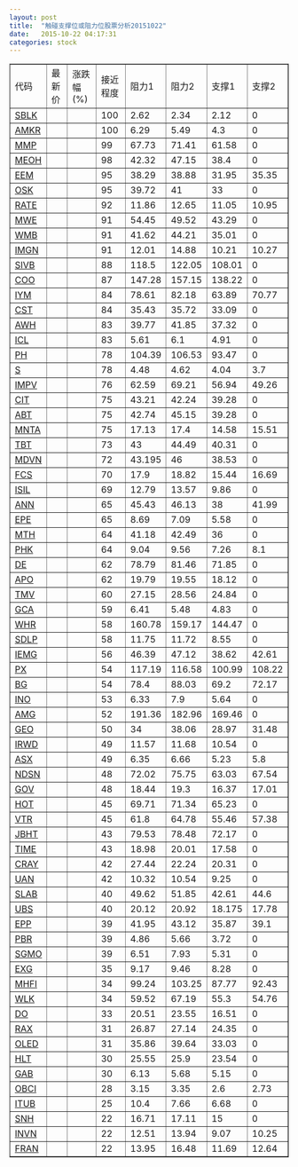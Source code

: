 ```yaml
---
layout: post
title:  "触碰支撑位或阻力位股票分析20151022"
date:   2015-10-22 04:17:31
categories: stock
---
```

<script type="text/javascript">
var stockList = []
stockList.push('gb_sblk');
stockList.push('gb_amkr');
stockList.push('gb_mmp');
stockList.push('gb_meoh');
stockList.push('gb_eem');
stockList.push('gb_osk');
stockList.push('gb_rate');
stockList.push('gb_mwe');
stockList.push('gb_wmb');
stockList.push('gb_imgn');
stockList.push('gb_sivb');
stockList.push('gb_coo');
stockList.push('gb_iym');
stockList.push('gb_cst');
stockList.push('gb_awh');
stockList.push('gb_icl');
stockList.push('gb_ph');
stockList.push('gb_s');
stockList.push('gb_impv');
stockList.push('gb_cit');
stockList.push('gb_abt');
stockList.push('gb_mnta');
stockList.push('gb_tbt');
stockList.push('gb_mdvn');
stockList.push('gb_fcs');
stockList.push('gb_isil');
stockList.push('gb_ann');
stockList.push('gb_epe');
stockList.push('gb_mth');
stockList.push('gb_phk');
stockList.push('gb_de');
stockList.push('gb_apo');
stockList.push('gb_tmv');
stockList.push('gb_gca');
stockList.push('gb_whr');
stockList.push('gb_sdlp');
stockList.push('gb_iemg');
stockList.push('gb_px');
stockList.push('gb_bg');
stockList.push('gb_ino');
stockList.push('gb_amg');
stockList.push('gb_geo');
stockList.push('gb_irwd');
stockList.push('gb_asx');
stockList.push('gb_ndsn');
stockList.push('gb_gov');
stockList.push('gb_hot');
stockList.push('gb_vtr');
stockList.push('gb_jbht');
stockList.push('gb_time');
stockList.push('gb_cray');
stockList.push('gb_uan');
stockList.push('gb_slab');
stockList.push('gb_ubs');
stockList.push('gb_epp');
stockList.push('gb_pbr');
stockList.push('gb_sgmo');
stockList.push('gb_exg');
stockList.push('gb_mhfi');
stockList.push('gb_wlk');
stockList.push('gb_do');
stockList.push('gb_rax');
stockList.push('gb_oled');
stockList.push('gb_hlt');
stockList.push('gb_gab');
stockList.push('gb_obci');
stockList.push('gb_itub');
stockList.push('gb_snh');
stockList.push('gb_invn');
stockList.push('gb_fran');
</script>
<table border="1">
 <tr>
 <td>代码</td>
 <td>最新价</td>
 <td>涨跌幅(%)</td>
 <td>接近程度</td>
 <td>阻力1</td>
 <td>阻力2</td>
 <td>支撑1</td>
 <td>支撑2</td>
</tr>
  <tr id="sblk" class="red">
  <td><a href="http://stock.finance.sina.com.cn/usstock/quotes/SBLK.html" target="_blank">SBLK</a></td><td></td><td></td><td>100</td><td>2.62</td><td>2.34</td><td>2.12</td><td>0</td></tr>
  <tr id="amkr" class="red">
  <td><a href="http://stock.finance.sina.com.cn/usstock/quotes/AMKR.html" target="_blank">AMKR</a></td><td></td><td></td><td>100</td><td>6.29</td><td>5.49</td><td>4.3</td><td>0</td></tr>
  <tr id="mmp" class="red">
  <td><a href="http://stock.finance.sina.com.cn/usstock/quotes/MMP.html" target="_blank">MMP</a></td><td></td><td></td><td>99</td><td>67.73</td><td>71.41</td><td>61.58</td><td>0</td></tr>
  <tr id="meoh" class="green">
  <td><a href="http://stock.finance.sina.com.cn/usstock/quotes/MEOH.html" target="_blank">MEOH</a></td><td></td><td></td><td>98</td><td>42.32</td><td>47.15</td><td>38.4</td><td>0</td></tr>
  <tr id="eem" class="green">
  <td><a href="http://stock.finance.sina.com.cn/usstock/quotes/EEM.html" target="_blank">EEM</a></td><td></td><td></td><td>95</td><td>38.29</td><td>38.88</td><td>31.95</td><td>35.35</td></tr>
  <tr id="osk" class="red">
  <td><a href="http://stock.finance.sina.com.cn/usstock/quotes/OSK.html" target="_blank">OSK</a></td><td></td><td></td><td>95</td><td>39.72</td><td>41</td><td>33</td><td>0</td></tr>
  <tr id="rate" class="red">
  <td><a href="http://stock.finance.sina.com.cn/usstock/quotes/RATE.html" target="_blank">RATE</a></td><td></td><td></td><td>92</td><td>11.86</td><td>12.65</td><td>11.05</td><td>10.95</td></tr>
  <tr id="mwe" class="green">
  <td><a href="http://stock.finance.sina.com.cn/usstock/quotes/MWE.html" target="_blank">MWE</a></td><td></td><td></td><td>91</td><td>54.45</td><td>49.52</td><td>43.29</td><td>0</td></tr>
  <tr id="wmb" class="red">
  <td><a href="http://stock.finance.sina.com.cn/usstock/quotes/WMB.html" target="_blank">WMB</a></td><td></td><td></td><td>91</td><td>41.62</td><td>44.21</td><td>35.01</td><td>0</td></tr>
  <tr id="imgn" class="green">
  <td><a href="http://stock.finance.sina.com.cn/usstock/quotes/IMGN.html" target="_blank">IMGN</a></td><td></td><td></td><td>91</td><td>12.01</td><td>14.88</td><td>10.21</td><td>10.27</td></tr>
  <tr id="sivb" class="red">
  <td><a href="http://stock.finance.sina.com.cn/usstock/quotes/SIVB.html" target="_blank">SIVB</a></td><td></td><td></td><td>88</td><td>118.5</td><td>122.05</td><td>108.01</td><td>0</td></tr>
  <tr id="coo" class="red">
  <td><a href="http://stock.finance.sina.com.cn/usstock/quotes/COO.html" target="_blank">COO</a></td><td></td><td></td><td>87</td><td>147.28</td><td>157.15</td><td>138.22</td><td>0</td></tr>
  <tr id="iym" class="green">
  <td><a href="http://stock.finance.sina.com.cn/usstock/quotes/IYM.html" target="_blank">IYM</a></td><td></td><td></td><td>84</td><td>78.61</td><td>82.18</td><td>63.89</td><td>70.77</td></tr>
  <tr id="cst" class="red">
  <td><a href="http://stock.finance.sina.com.cn/usstock/quotes/CST.html" target="_blank">CST</a></td><td></td><td></td><td>84</td><td>35.43</td><td>35.72</td><td>33.09</td><td>0</td></tr>
  <tr id="awh" class="red">
  <td><a href="http://stock.finance.sina.com.cn/usstock/quotes/AWH.html" target="_blank">AWH</a></td><td></td><td></td><td>83</td><td>39.77</td><td>41.85</td><td>37.32</td><td>0</td></tr>
  <tr id="icl" class="red">
  <td><a href="http://stock.finance.sina.com.cn/usstock/quotes/ICL.html" target="_blank">ICL</a></td><td></td><td></td><td>83</td><td>5.61</td><td>6.1</td><td>4.91</td><td>0</td></tr>
  <tr id="ph" class="red">
  <td><a href="http://stock.finance.sina.com.cn/usstock/quotes/PH.html" target="_blank">PH</a></td><td></td><td></td><td>78</td><td>104.39</td><td>106.53</td><td>93.47</td><td>0</td></tr>
  <tr id="s" class="red">
  <td><a href="http://stock.finance.sina.com.cn/usstock/quotes/S.html" target="_blank">S</a></td><td></td><td></td><td>78</td><td>4.48</td><td>4.62</td><td>4.04</td><td>3.7</td></tr>
  <tr id="impv" class="green">
  <td><a href="http://stock.finance.sina.com.cn/usstock/quotes/IMPV.html" target="_blank">IMPV</a></td><td></td><td></td><td>76</td><td>62.59</td><td>69.21</td><td>56.94</td><td>49.26</td></tr>
  <tr id="cit" class="green">
  <td><a href="http://stock.finance.sina.com.cn/usstock/quotes/CIT.html" target="_blank">CIT</a></td><td></td><td></td><td>75</td><td>43.21</td><td>42.24</td><td>39.28</td><td>0</td></tr>
  <tr id="abt" class="red">
  <td><a href="http://stock.finance.sina.com.cn/usstock/quotes/ABT.html" target="_blank">ABT</a></td><td></td><td></td><td>75</td><td>42.74</td><td>45.15</td><td>39.28</td><td>0</td></tr>
  <tr id="mnta" class="green">
  <td><a href="http://stock.finance.sina.com.cn/usstock/quotes/MNTA.html" target="_blank">MNTA</a></td><td></td><td></td><td>75</td><td>17.13</td><td>17.4</td><td>14.58</td><td>15.51</td></tr>
  <tr id="tbt" class="red">
  <td><a href="http://stock.finance.sina.com.cn/usstock/quotes/TBT.html" target="_blank">TBT</a></td><td></td><td></td><td>73</td><td>43</td><td>44.49</td><td>40.31</td><td>0</td></tr>
  <tr id="mdvn" class="red">
  <td><a href="http://stock.finance.sina.com.cn/usstock/quotes/MDVN.html" target="_blank">MDVN</a></td><td></td><td></td><td>72</td><td>43.195</td><td>46</td><td>38.53</td><td>0</td></tr>
  <tr id="fcs" class="green">
  <td><a href="http://stock.finance.sina.com.cn/usstock/quotes/FCS.html" target="_blank">FCS</a></td><td></td><td></td><td>70</td><td>17.9</td><td>18.82</td><td>15.44</td><td>16.69</td></tr>
  <tr id="isil" class="red">
  <td><a href="http://stock.finance.sina.com.cn/usstock/quotes/ISIL.html" target="_blank">ISIL</a></td><td></td><td></td><td>69</td><td>12.79</td><td>13.57</td><td>9.86</td><td>0</td></tr>
  <tr id="ann" class="red">
  <td><a href="http://stock.finance.sina.com.cn/usstock/quotes/ANN.html" target="_blank">ANN</a></td><td></td><td></td><td>65</td><td>45.43</td><td>46.13</td><td>38</td><td>41.99</td></tr>
  <tr id="epe" class="green">
  <td><a href="http://stock.finance.sina.com.cn/usstock/quotes/EPE.html" target="_blank">EPE</a></td><td></td><td></td><td>65</td><td>8.69</td><td>7.09</td><td>5.58</td><td>0</td></tr>
  <tr id="mth" class="red">
  <td><a href="http://stock.finance.sina.com.cn/usstock/quotes/MTH.html" target="_blank">MTH</a></td><td></td><td></td><td>64</td><td>41.18</td><td>42.49</td><td>36</td><td>0</td></tr>
  <tr id="phk" class="green">
  <td><a href="http://stock.finance.sina.com.cn/usstock/quotes/PHK.html" target="_blank">PHK</a></td><td></td><td></td><td>64</td><td>9.04</td><td>9.56</td><td>7.26</td><td>8.1</td></tr>
  <tr id="de" class="red">
  <td><a href="http://stock.finance.sina.com.cn/usstock/quotes/DE.html" target="_blank">DE</a></td><td></td><td></td><td>62</td><td>78.79</td><td>81.46</td><td>71.85</td><td>0</td></tr>
  <tr id="apo" class="green">
  <td><a href="http://stock.finance.sina.com.cn/usstock/quotes/APO.html" target="_blank">APO</a></td><td></td><td></td><td>62</td><td>19.79</td><td>19.55</td><td>18.12</td><td>0</td></tr>
  <tr id="tmv" class="red">
  <td><a href="http://stock.finance.sina.com.cn/usstock/quotes/TMV.html" target="_blank">TMV</a></td><td></td><td></td><td>60</td><td>27.15</td><td>28.56</td><td>24.84</td><td>0</td></tr>
  <tr id="gca" class="green">
  <td><a href="http://stock.finance.sina.com.cn/usstock/quotes/GCA.html" target="_blank">GCA</a></td><td></td><td></td><td>59</td><td>6.41</td><td>5.48</td><td>4.83</td><td>0</td></tr>
  <tr id="whr" class="red">
  <td><a href="http://stock.finance.sina.com.cn/usstock/quotes/WHR.html" target="_blank">WHR</a></td><td></td><td></td><td>58</td><td>160.78</td><td>159.17</td><td>144.47</td><td>0</td></tr>
  <tr id="sdlp" class="red">
  <td><a href="http://stock.finance.sina.com.cn/usstock/quotes/SDLP.html" target="_blank">SDLP</a></td><td></td><td></td><td>58</td><td>11.75</td><td>11.72</td><td>8.55</td><td>0</td></tr>
  <tr id="iemg" class="green">
  <td><a href="http://stock.finance.sina.com.cn/usstock/quotes/IEMG.html" target="_blank">IEMG</a></td><td></td><td></td><td>56</td><td>46.39</td><td>47.12</td><td>38.62</td><td>42.61</td></tr>
  <tr id="px" class="green">
  <td><a href="http://stock.finance.sina.com.cn/usstock/quotes/PX.html" target="_blank">PX</a></td><td></td><td></td><td>54</td><td>117.19</td><td>116.58</td><td>100.99</td><td>108.22</td></tr>
  <tr id="bg" class="red">
  <td><a href="http://stock.finance.sina.com.cn/usstock/quotes/BG.html" target="_blank">BG</a></td><td></td><td></td><td>54</td><td>78.4</td><td>88.03</td><td>69.2</td><td>72.17</td></tr>
  <tr id="ino" class="red">
  <td><a href="http://stock.finance.sina.com.cn/usstock/quotes/INO.html" target="_blank">INO</a></td><td></td><td></td><td>53</td><td>6.33</td><td>7.9</td><td>5.64</td><td>0</td></tr>
  <tr id="amg" class="green">
  <td><a href="http://stock.finance.sina.com.cn/usstock/quotes/AMG.html" target="_blank">AMG</a></td><td></td><td></td><td>52</td><td>191.36</td><td>182.96</td><td>169.46</td><td>0</td></tr>
  <tr id="geo" class="green">
  <td><a href="http://stock.finance.sina.com.cn/usstock/quotes/GEO.html" target="_blank">GEO</a></td><td></td><td></td><td>50</td><td>34</td><td>38.06</td><td>28.97</td><td>31.48</td></tr>
  <tr id="irwd" class="red">
  <td><a href="http://stock.finance.sina.com.cn/usstock/quotes/IRWD.html" target="_blank">IRWD</a></td><td></td><td></td><td>49</td><td>11.57</td><td>11.68</td><td>10.54</td><td>0</td></tr>
  <tr id="asx" class="green">
  <td><a href="http://stock.finance.sina.com.cn/usstock/quotes/ASX.html" target="_blank">ASX</a></td><td></td><td></td><td>49</td><td>6.35</td><td>6.66</td><td>5.23</td><td>5.8</td></tr>
  <tr id="ndsn" class="green">
  <td><a href="http://stock.finance.sina.com.cn/usstock/quotes/NDSN.html" target="_blank">NDSN</a></td><td></td><td></td><td>48</td><td>72.02</td><td>75.75</td><td>63.03</td><td>67.54</td></tr>
  <tr id="gov" class="green">
  <td><a href="http://stock.finance.sina.com.cn/usstock/quotes/GOV.html" target="_blank">GOV</a></td><td></td><td></td><td>48</td><td>18.44</td><td>19.3</td><td>16.37</td><td>17.01</td></tr>
  <tr id="hot" class="red">
  <td><a href="http://stock.finance.sina.com.cn/usstock/quotes/HOT.html" target="_blank">HOT</a></td><td></td><td></td><td>45</td><td>69.71</td><td>71.34</td><td>65.23</td><td>0</td></tr>
  <tr id="vtr" class="green">
  <td><a href="http://stock.finance.sina.com.cn/usstock/quotes/VTR.html" target="_blank">VTR</a></td><td></td><td></td><td>45</td><td>61.8</td><td>64.78</td><td>55.46</td><td>57.38</td></tr>
  <tr id="jbht" class="red">
  <td><a href="http://stock.finance.sina.com.cn/usstock/quotes/JBHT.html" target="_blank">JBHT</a></td><td></td><td></td><td>43</td><td>79.53</td><td>78.48</td><td>72.17</td><td>0</td></tr>
  <tr id="time" class="red">
  <td><a href="http://stock.finance.sina.com.cn/usstock/quotes/TIME.html" target="_blank">TIME</a></td><td></td><td></td><td>43</td><td>18.98</td><td>20.01</td><td>17.58</td><td>0</td></tr>
  <tr id="cray" class="red">
  <td><a href="http://stock.finance.sina.com.cn/usstock/quotes/CRAY.html" target="_blank">CRAY</a></td><td></td><td></td><td>42</td><td>27.44</td><td>22.24</td><td>20.31</td><td>0</td></tr>
  <tr id="uan" class="red">
  <td><a href="http://stock.finance.sina.com.cn/usstock/quotes/UAN.html" target="_blank">UAN</a></td><td></td><td></td><td>42</td><td>10.32</td><td>10.54</td><td>9.25</td><td>0</td></tr>
  <tr id="slab" class="green">
  <td><a href="http://stock.finance.sina.com.cn/usstock/quotes/SLAB.html" target="_blank">SLAB</a></td><td></td><td></td><td>40</td><td>49.62</td><td>51.85</td><td>42.61</td><td>44.6</td></tr>
  <tr id="ubs" class="red">
  <td><a href="http://stock.finance.sina.com.cn/usstock/quotes/UBS.html" target="_blank">UBS</a></td><td></td><td></td><td>40</td><td>20.12</td><td>20.92</td><td>18.175</td><td>17.78</td></tr>
  <tr id="epp" class="green">
  <td><a href="http://stock.finance.sina.com.cn/usstock/quotes/EPP.html" target="_blank">EPP</a></td><td></td><td></td><td>39</td><td>41.95</td><td>43.12</td><td>35.87</td><td>39.1</td></tr>
  <tr id="pbr" class="red">
  <td><a href="http://stock.finance.sina.com.cn/usstock/quotes/PBR.html" target="_blank">PBR</a></td><td></td><td></td><td>39</td><td>4.86</td><td>5.66</td><td>3.72</td><td>0</td></tr>
  <tr id="sgmo" class="red">
  <td><a href="http://stock.finance.sina.com.cn/usstock/quotes/SGMO.html" target="_blank">SGMO</a></td><td></td><td></td><td>39</td><td>6.51</td><td>7.93</td><td>5.31</td><td>0</td></tr>
  <tr id="exg" class="red">
  <td><a href="http://stock.finance.sina.com.cn/usstock/quotes/EXG.html" target="_blank">EXG</a></td><td></td><td></td><td>35</td><td>9.17</td><td>9.46</td><td>8.28</td><td>0</td></tr>
  <tr id="mhfi" class="green">
  <td><a href="http://stock.finance.sina.com.cn/usstock/quotes/MHFI.html" target="_blank">MHFI</a></td><td></td><td></td><td>34</td><td>99.24</td><td>103.25</td><td>87.77</td><td>92.43</td></tr>
  <tr id="wlk" class="red">
  <td><a href="http://stock.finance.sina.com.cn/usstock/quotes/WLK.html" target="_blank">WLK</a></td><td></td><td></td><td>34</td><td>59.52</td><td>67.19</td><td>55.3</td><td>54.76</td></tr>
  <tr id="do" class="red">
  <td><a href="http://stock.finance.sina.com.cn/usstock/quotes/DO.html" target="_blank">DO</a></td><td></td><td></td><td>33</td><td>20.51</td><td>23.55</td><td>16.51</td><td>0</td></tr>
  <tr id="rax" class="green">
  <td><a href="http://stock.finance.sina.com.cn/usstock/quotes/RAX.html" target="_blank">RAX</a></td><td></td><td></td><td>31</td><td>26.87</td><td>27.14</td><td>24.35</td><td>0</td></tr>
  <tr id="oled" class="green">
  <td><a href="http://stock.finance.sina.com.cn/usstock/quotes/OLED.html" target="_blank">OLED</a></td><td></td><td></td><td>31</td><td>35.86</td><td>39.64</td><td>33.03</td><td>0</td></tr>
  <tr id="hlt" class="red">
  <td><a href="http://stock.finance.sina.com.cn/usstock/quotes/HLT.html" target="_blank">HLT</a></td><td></td><td></td><td>30</td><td>25.55</td><td>25.9</td><td>23.54</td><td>0</td></tr>
  <tr id="gab" class="red">
  <td><a href="http://stock.finance.sina.com.cn/usstock/quotes/GAB.html" target="_blank">GAB</a></td><td></td><td></td><td>30</td><td>6.13</td><td>5.68</td><td>5.15</td><td>0</td></tr>
  <tr id="obci" class="green">
  <td><a href="http://stock.finance.sina.com.cn/usstock/quotes/OBCI.html" target="_blank">OBCI</a></td><td></td><td></td><td>28</td><td>3.15</td><td>3.35</td><td>2.6</td><td>2.73</td></tr>
  <tr id="itub" class="green">
  <td><a href="http://stock.finance.sina.com.cn/usstock/quotes/ITUB.html" target="_blank">ITUB</a></td><td></td><td></td><td>25</td><td>10.4</td><td>7.66</td><td>6.68</td><td>0</td></tr>
  <tr id="snh" class="red">
  <td><a href="http://stock.finance.sina.com.cn/usstock/quotes/SNH.html" target="_blank">SNH</a></td><td></td><td></td><td>22</td><td>16.71</td><td>17.11</td><td>15</td><td>0</td></tr>
  <tr id="invn" class="green">
  <td><a href="http://stock.finance.sina.com.cn/usstock/quotes/INVN.html" target="_blank">INVN</a></td><td></td><td></td><td>22</td><td>12.51</td><td>13.94</td><td>9.07</td><td>10.25</td></tr>
  <tr id="fran" class="red">
  <td><a href="http://stock.finance.sina.com.cn/usstock/quotes/FRAN.html" target="_blank">FRAN</a></td><td></td><td></td><td>22</td><td>13.95</td><td>16.48</td><td>11.69</td><td>12.64</td></tr>
</table>
